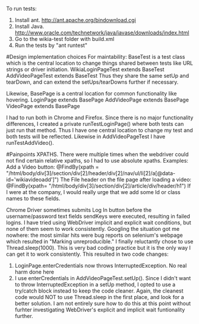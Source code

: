 To run tests:
1) Install ant.  http://ant.apache.org/bindownload.cgi 
2) Install Java.  http://www.oracle.com/technetwork/java/javase/downloads/index.html
3) Go to the wikia-test folder with build.xml
4) Run the tests by "ant runtest"

#Design implementation choices
For maintability:
BaseTest is a test class which is the central location to change things shared between tests like URL strings or driver initiation.
WikiaLoginPageTest extends BaseTest
AddVideoPageTest extends BaseTest
Thus they share the same setUp and tearDown, and can extend the setUps/tearDowns further if necessary.

Likewise, BasePage is a central location for common functionality like hovering.
LoginPage extends BasePage
AddVideoPage extends BasePage
VideoPage extends BasePage

I had to run both in Chrome and Firefox.  Since there is no major functionality differences, I created a private runTestLoginPage() where both tests can just run that method.  Thus I have one central location to change my test and both tests will be reflected.
Likewise in AddVideoPageTest I have runTestAddVideo().


#Painpoints
XPATHS.  There were multiple times when the webdriver could not find certain relative xpaths, so I had to use absolute xpaths.
Examples:
Add a Video button:
	@FindBy(xpath = "/html/body/div[3]/section/div[2]/header/div[2]/nav/ul/li[2]/a[@data-id='wikiavideoadd']")
The File header on the file page after loading a video:
    @FindBy(xpath= "/html/body/div[3]/section/div[2]/article/div/header/h1")
If I were at the company, I would really urge that we add some Id or class names to these fields.

Chrome Driver sometimes submits Log In button before the username/password text fields sendKeys were executed, resulting in failed logins.
I have tried using WebDriver implicit and explicit wait conditions, but none of them seem to work consistently.
Googling the situation got me nowhere:  the most similar hits were bug reports on selenium's webpage which resulted in "Marking unreproducible."
I finally reluctantly chose to use Thread.sleep(1000).  This is very bad coding practice but it is the only way I can get it to work consistently.  This resulted in two code changes:
1) LoginPage.enterCredentials now throws InterruptedException.  No real harm done here
2) I use enterCredentials in AddVideoPageTest.setUp().  Since I didn't want to throw InterruptedException in a setUp method, I opted to use a try/catch block instead to keep the code cleaner.
Again, the cleanest code would NOT to use Thread.sleep in the first place, and look for a better solution.  I am not entirely sure how to do this at this point without furhter investigating WebDriver's explicit and implicit wait funtionality further.
